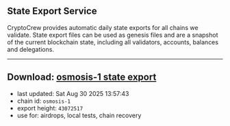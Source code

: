 ## State Export Service
CryptoCrew provides automatic daily state exports for all chains we validate. State export files can be used as genesis files and are a snapshot of the current blockchain state, including all validators, accounts, balances and delegations.

---
**Download: [osmosis-1 state export](https://dl-eu2.ccvalidators.com/SERVICE/osmosis/osmosis-1_export_43072517.json)**
---

- last updated: Sat Aug 30 2025 13:57:43
- chain id: `osmosis-1`
- export height: `43072517`
- use for: airdrops, local tests, chain recovery
